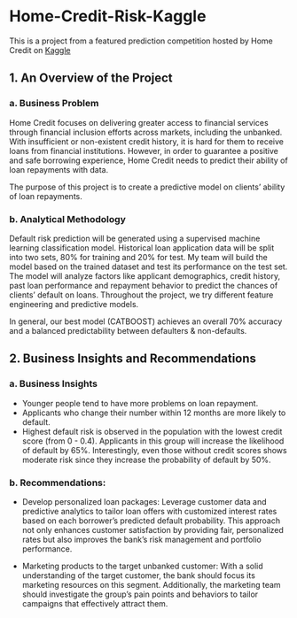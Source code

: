 # Home-Credit-Risk-Kaggle

This is a project from a featured prediction competition hosted by Home Credit on [Kaggle](https://www.kaggle.com/competitions/home-credit-default-risk/overview)

## 1. An Overview of the Project
### a. Business Problem

Home Credit focuses on delivering greater access to financial services through financial inclusion efforts across markets, including the unbanked. With insufficient or non-existent credit history, it is hard for them to receive loans from financial institutions. However, in order to guarantee a positive and safe borrowing experience, Home Credit needs to predict their ability of loan repayments with data.

The purpose of this project is to create a predictive model on clients’ ability of loan repayments.

### b. Analytical Methodology

Default risk prediction will be generated using a supervised machine learning classification model. Historical loan application data will be split into two sets, 80% for training and 20% for test. My team will build the model based on the trained dataset and test its performance on the test set. The model will analyze factors like applicant demographics, credit history, past loan performance and repayment behavior to predict the chances of clients’ default on loans. Throughout the project, we try different feature engineering and predictive models. 

In general, our best model (CATBOOST) achieves an overall 70% accuracy and a balanced predictability between defaulters & non-defaults.

## 2. Business Insights and Recommendations
### a. Business Insights
- Younger people tend to have more problems on loan repayment.
- Applicants who change their number within 12 months are more likely to default.
- Highest default risk is observed in the population with the lowest credit score (from 0 - 0.4). Applicants in this group will increase the likelihood of default by 65%. Interestingly, even those without credit scores shows moderate risk since they increase the probability of default by 50%.

### b. Recommendations:
- Develop personalized loan packages:
Leverage customer data and predictive analytics to tailor loan offers with customized interest rates based on each borrower’s predicted default probability. This approach not only enhances customer satisfaction by providing fair, personalized rates but also improves the bank’s risk management and portfolio performance.

- Marketing products to the target unbanked customer:
With a solid understanding of the target customer, the bank should focus its marketing resources on this segment. Additionally, the marketing team should investigate the group’s pain points and behaviors to tailor campaigns that effectively attract them.
